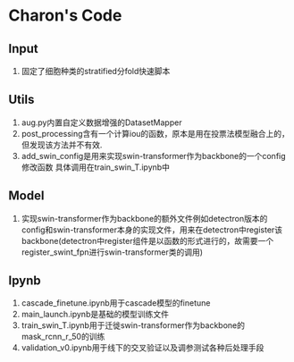 # Charon's Code

## Input

1. 固定了细胞种类的stratified分fold快速脚本

## Utils

1. aug.py内置自定义数据增强的DatasetMapper
2. post_processing含有一个计算iou的函数，原本是用在投票法模型融合上的，但发现该方法并不有效.
3. add_swin_config是用来实现swin-transformer作为backbone的一个config修改函数 具体调用在train_swin_T.ipynb中

## Model

1. 实现swin-transformer作为backbone的额外文件例如detectron版本的config和swin-transformer本身的实现文件，用来在detectron中register该backbone(detectron中register组件是以函数的形式进行的，故需要一个register_swint_fpn进行swin-transformer类的调用)

## Ipynb
1. cascade_finetune.ipynb用于cascade模型的finetune
2. main_launch.ipynb是基础的模型训练文件
3. train_swin_T.ipynb用于迁徙swin-transformer作为backbone的mask_rcnn_r_50的训练
4. validation_v0.ipynb用于线下的交叉验证以及调参测试各种后处理手段
